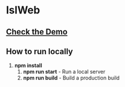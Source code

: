 # IslWeb

## [Check the Demo](https://pierreyvesflamand.github.io/IslWeb/build)

## How to run locally

1. **npm install**
    1. **npm run start** - Run a local server
    2. **npm run build** - Build a production build

